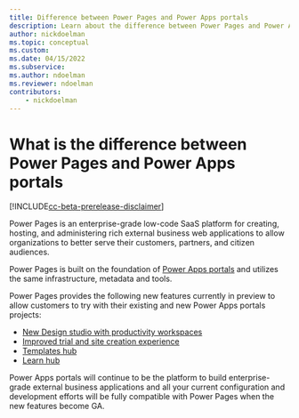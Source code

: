 ```yaml
---
title: Difference between Power Pages and Power Apps portals
description: Learn about the difference between Power Pages and Power Apps portals
author: nickdoelman
ms.topic: conceptual
ms.custom: 
ms.date: 04/15/2022
ms.subservice:
ms.author: ndoelman
ms.reviewer: ndoelman
contributors:
    - nickdoelman
---
```


# What is the difference between Power Pages and Power Apps portals

[!INCLUDE[cc-beta-prerelease-disclaimer](includes/cc-beta-prerelease-disclaimer.md)]

Power Pages is an enterprise-grade low-code SaaS platform for creating, hosting, and administering rich external business web applications to allow organizations to better serve their customers, partners, and citizen audiences.

Power Pages is built on the foundation of [Power Apps portals](/power-apps/maker/portals/) and utilizes the same infrastructure, metadata and tools.

Power Pages provides the following new features currently in preview to allow customers to try with their existing and new Power Apps portals projects:

- [New Design studio with productivity workspaces](/getting-started/use-design-studio.md)
- [Improved trial and site creation experience](/getting-started/trial-signup.md)
- [Templates hub](/templates)
- [Learn hub](/getting-started/use-learnhub.md)

Power Apps portals will continue to be the platform to build enterprise-grade external business applications and all your current configuration and development efforts will be fully compatible with Power Pages when the new features become GA.
